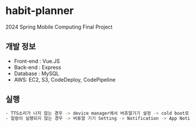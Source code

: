 # habit-planner
2024 Spring Mobile Computing Final Project


## 개발 정보

- Front-end : Vue.JS
- Back-end : Express
- Database : MySQL
- AWS: EC2, S3, CodeDeploy, CodePipeline


## 실행

```bash
- TTS소리가 나지 않는 경우 -> device manager에서 버츄얼기기 설정 -> cold boot로 가상머신 재부팅 후 실행
- 알람이 실행되지 않는 경우 -> 버튜얼 기기 Setting -> Notification -> App Notification -> Habit-planner 알람 on
```
